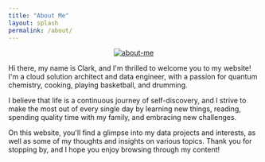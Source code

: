 ```yaml
---
title: "About Me"
layout: splash
permalink: /about/
---
```


<div style="text-align:center">
  <a href="/">
    <img src="/images/about.jpg" alt="about-me" title="about-me">
  </a>
</div>

Hi there, my name is Clark, and I'm thrilled to welcome you to my website! I'm a cloud solution architect and data engineer, with a passion for quantum chemistry, cooking, playing basketball, and drumming.

I believe that life is a continuous journey of self-discovery, and I strive to make the most out of every single day by learning new things, reading, spending quality time with my family, and embracing new challenges.

On this website, you'll find a glimpse into my data projects and interests, as well as some of my thoughts and insights on various topics. Thank you for stopping by, and I hope you enjoy browsing through my content!